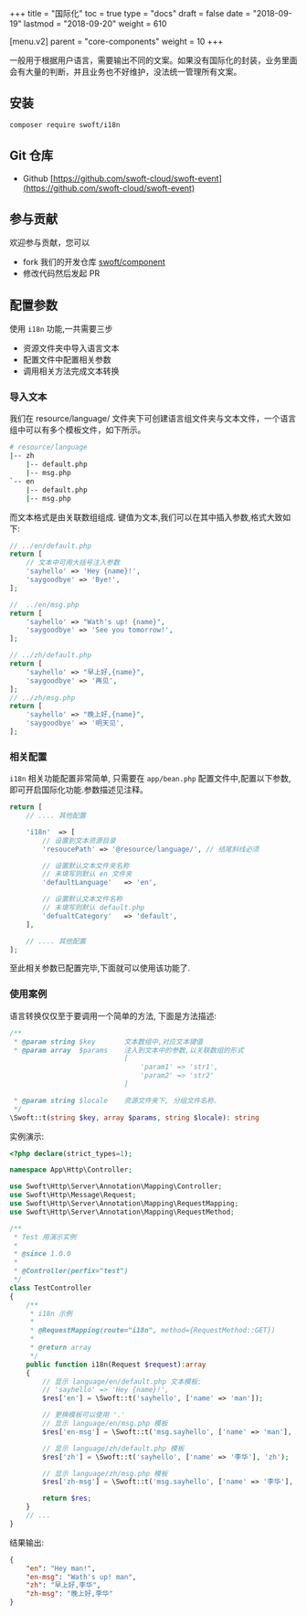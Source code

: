 +++
title = "国际化"
toc = true
type = "docs"
draft = false
date = "2018-09-19"
lastmod = "2018-09-20"
weight = 610

[menu.v2]
  parent = "core-components"
  weight = 10
+++

一般用于根据用户语言，需要输出不同的文案。如果没有国际化的封装，业务里面会有大量的判断，并且业务也不好维护，没法统一管理所有文案。

## 安装

```bash
composer require swoft/i18n
```

## Git 仓库

* Github [https://github.com/swoft-cloud/swoft-event](https://github.com/swoft-cloud/swoft-event)

## 参与贡献

欢迎参与贡献，您可以

* fork 我们的开发仓库 [swoft/component](https://github.com/swoft-cloud/swoft-component)
* 修改代码然后发起 PR

## 配置参数

使用 `i18n` 功能,一共需要三步

* 资源文件夹中导入语言文本
* 配置文件中配置相关参数
* 调用相关方法完成文本转换

### 导入文本

我们在 resource/language/ 文件夹下可创建语言组文件夹与文本文件，一个语言组中可以有多个模板文件，如下所示。

```bash
# resource/language
|-- zh
    |-- default.php
    |-- msg.php
`-- en
    |-- default.php
    |-- msg.php
```

而文本格式是由关联数组组成. 键值为文本,我们可以在其中插入参数,格式大致如下:

```php
// ../en/default.php
return [
    // 文本中可用大括号注入参数
    'sayhello' => 'Hey {name}!',
    'saygoodbye' => 'Bye!',
];

//  ../en/msg.php
return [
    'sayhello' => "Wath's up! {name}",
    'saygoodbye' => 'See you tomorrow!',
];

// ../zh/default.php
return [
    'sayhello' => "早上好,{name}",
    'saygoodbye' => '再见',
];
// ../zh/msg.php
return [
    'sayhello' => "晚上好,{name}",
    'saygoodbye' => '明天见',
];
```

### 相关配置

`i18n` 相关功能配置非常简单, 只需要在 `app/bean.php` 配置文件中,配置以下参数,即可开启国际化功能.参数描述见注释。

```php
return [
    // .... 其他配置

    'i18n'  => [
        // 设置到文本资源目录
        'resoucePath' => '@resource/language/', // 结尾斜线必须

        // 设置默认文本文件夹名称
        // 未填写则默认 en 文件夹
        'defaultLanguage'   => 'en',

        // 设置默认文本文件名称
        // 未填写则默认 default.php
        'defualtCategory'   => 'default',
    ],

    // .... 其他配置
];
```

至此相关参数已配置完毕,下面就可以使用该功能了.

### 使用案例

语言转换仅仅至于要调用一个简单的方法, 下面是方法描述:

```php
/**
 * @param string $key       文本数组中,对应文本键值
 * @param array  $params    注入到文本中的参数,以关联数组的形式
                            [
                                'param1' => 'str1',
                                'param2' => 'str2'
                            ]

 * @param string $locale    资源文件夹下, 分组文件名称.
 */
\Swoft::t(string $key, array $params, string $locale): string
```

实例演示:

```php
<?php declare(strict_types=1);

namespace App\Http\Controller;

use Swoft\Http\Server\Annotation\Mapping\Controller;
use Swoft\Http\Message\Request;
use Swoft\Http\Server\Annotation\Mapping\RequestMapping;
use Swoft\Http\Server\Annotation\Mapping\RequestMethod;

/**
 * Test 用演示实例
 *
 * @since 1.0.0
 *
 * @Controller(perfix="test")
 */
class TestController
{
    /**
     * i18n 示例
     *
     * @RequestMapping(route="i18n", method={RequestMethod::GET})
     *
     * @return array
     */
    public function i18n(Request $request):array
    {
        // 显示 language/en/default.php 文本模板:
        // 'sayhello' => 'Hey {name}!',
        $res['en'] = \Swoft::t('sayhello', ['name' => 'man']);

        // 更换模板可以使用 '.'
        // 显示 language/en/msg.php 模板
        $res['en-msg'] = \Swoft::t('msg.sayhello', ['name' => 'man'], 'en');

        // 显示 language/zh/default.php 模板
        $res['zh'] = \Swoft::t('sayhello', ['name' => '李华'], 'zh');

        // 显示 language/zh/msg.php 模板
        $res['zh-msg'] = \Swoft::t('msg.sayhello', ['name' => '李华'], 'zh');

        return $res;
    }
    // ...
}
```

结果输出:

```json
{
    "en": "Hey man!",
    "en-msg": "Wath's up! man",
    "zh": "早上好,李华",
    "zh-msg": "晚上好,李华"
}
```
